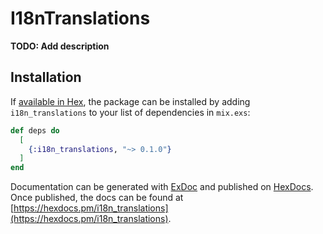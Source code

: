 # I18nTranslations

**TODO: Add description**

## Installation

If [available in Hex](https://hex.pm/docs/publish), the package can be installed
by adding `i18n_translations` to your list of dependencies in `mix.exs`:

```elixir
def deps do
  [
    {:i18n_translations, "~> 0.1.0"}
  ]
end
```

Documentation can be generated with [ExDoc](https://github.com/elixir-lang/ex_doc)
and published on [HexDocs](https://hexdocs.pm). Once published, the docs can
be found at [https://hexdocs.pm/i18n_translations](https://hexdocs.pm/i18n_translations).

